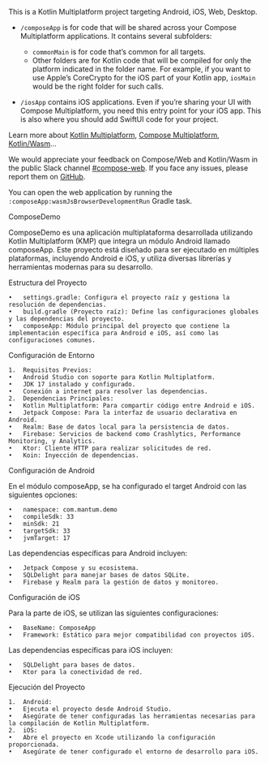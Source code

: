 This is a Kotlin Multiplatform project targeting Android, iOS, Web, Desktop.

* `/composeApp` is for code that will be shared across your Compose Multiplatform applications.
  It contains several subfolders:
  - `commonMain` is for code that’s common for all targets.
  - Other folders are for Kotlin code that will be compiled for only the platform indicated in the folder name.
    For example, if you want to use Apple’s CoreCrypto for the iOS part of your Kotlin app,
    `iosMain` would be the right folder for such calls.

* `/iosApp` contains iOS applications. Even if you’re sharing your UI with Compose Multiplatform, 
  you need this entry point for your iOS app. This is also where you should add SwiftUI code for your project.


Learn more about [Kotlin Multiplatform](https://www.jetbrains.com/help/kotlin-multiplatform-dev/get-started.html),
[Compose Multiplatform](https://github.com/JetBrains/compose-multiplatform/#compose-multiplatform),
[Kotlin/Wasm](https://kotl.in/wasm/)…

We would appreciate your feedback on Compose/Web and Kotlin/Wasm in the public Slack channel [#compose-web](https://slack-chats.kotlinlang.org/c/compose-web).
If you face any issues, please report them on [GitHub](https://github.com/JetBrains/compose-multiplatform/issues).

You can open the web application by running the `:composeApp:wasmJsBrowserDevelopmentRun` Gradle task.

ComposeDemo

ComposeDemo es una aplicación multiplataforma desarrollada utilizando Kotlin Multiplatform (KMP) que integra un módulo Android llamado composeApp. Este proyecto está diseñado para ser ejecutado en múltiples plataformas, incluyendo Android e iOS, y utiliza diversas librerías y herramientas modernas para su desarrollo.

Estructura del Proyecto

	•	settings.gradle: Configura el proyecto raíz y gestiona la resolución de dependencias.
	•	build.gradle (Proyecto raíz): Define las configuraciones globales y las dependencias del proyecto.
	•	composeApp: Módulo principal del proyecto que contiene la implementación específica para Android e iOS, así como las configuraciones comunes.

Configuración de Entorno

	1.	Requisitos Previos:
	•	Android Studio con soporte para Kotlin Multiplatform.
	•	JDK 17 instalado y configurado.
	•	Conexión a internet para resolver las dependencias.
	2.	Dependencias Principales:
	•	Kotlin Multiplatform: Para compartir código entre Android e iOS.
	•	Jetpack Compose: Para la interfaz de usuario declarativa en Android.
	•	Realm: Base de datos local para la persistencia de datos.
	•	Firebase: Servicios de backend como Crashlytics, Performance Monitoring, y Analytics.
	•	Ktor: Cliente HTTP para realizar solicitudes de red.
	•	Koin: Inyección de dependencias.

Configuración de Android

En el módulo composeApp, se ha configurado el target Android con las siguientes opciones:

	•	namespace: com.mantum.demo
	•	compileSdk: 33
	•	minSdk: 21
	•	targetSdk: 33
	•	jvmTarget: 17

Las dependencias específicas para Android incluyen:

	•	Jetpack Compose y su ecosistema.
	•	SQLDelight para manejar bases de datos SQLite.
	•	Firebase y Realm para la gestión de datos y monitoreo.

Configuración de iOS

Para la parte de iOS, se utilizan las siguientes configuraciones:

	•	BaseName: ComposeApp
	•	Framework: Estático para mejor compatibilidad con proyectos iOS.

Las dependencias específicas para iOS incluyen:

	•	SQLDelight para bases de datos.
	•	Ktor para la conectividad de red.

Ejecución del Proyecto

	1.	Android:
	•	Ejecuta el proyecto desde Android Studio.
	•	Asegúrate de tener configuradas las herramientas necesarias para la compilación de Kotlin Multiplatform.
	2.	iOS:
	•	Abre el proyecto en Xcode utilizando la configuración proporcionada.
	•	Asegúrate de tener configurado el entorno de desarrollo para iOS.